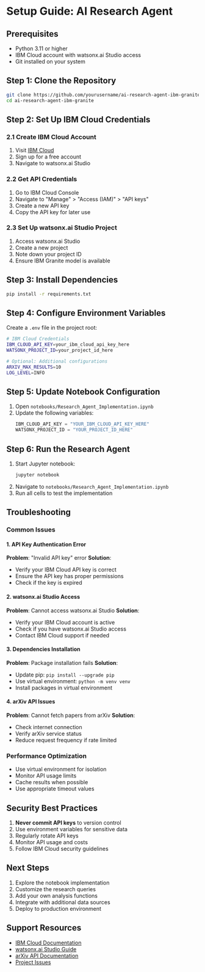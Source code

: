 # Setup Guide: AI Research Agent

## Prerequisites
- Python 3.11 or higher
- IBM Cloud account with watsonx.ai Studio access
- Git installed on your system

## Step 1: Clone the Repository
```bash
git clone https://github.com/yourusername/ai-research-agent-ibm-granite.git
cd ai-research-agent-ibm-granite
```

## Step 2: Set Up IBM Cloud Credentials

### 2.1 Create IBM Cloud Account
1. Visit [IBM Cloud](https://cloud.ibm.com/)
2. Sign up for a free account
3. Navigate to watsonx.ai Studio

### 2.2 Get API Credentials
1. Go to IBM Cloud Console
2. Navigate to "Manage" > "Access (IAM)" > "API keys"
3. Create a new API key
4. Copy the API key for later use

### 2.3 Set Up watsonx.ai Studio Project
1. Access watsonx.ai Studio
2. Create a new project
3. Note down your project ID
4. Ensure IBM Granite model is available

## Step 3: Install Dependencies
```bash
pip install -r requirements.txt
```

## Step 4: Configure Environment Variables
Create a `.env` file in the project root:
```bash
# IBM Cloud Credentials
IBM_CLOUD_API_KEY=your_ibm_cloud_api_key_here
WATSONX_PROJECT_ID=your_project_id_here

# Optional: Additional configurations
ARXIV_MAX_RESULTS=10
LOG_LEVEL=INFO
```

## Step 5: Update Notebook Configuration
1. Open `notebooks/Research_Agent_Implementation.ipynb`
2. Update the following variables:
   ```python
   IBM_CLOUD_API_KEY = "YOUR_IBM_CLOUD_API_KEY_HERE"
   WATSONX_PROJECT_ID = "YOUR_PROJECT_ID_HERE"
   ```

## Step 6: Run the Research Agent
1. Start Jupyter notebook:
   ```bash
   jupyter notebook
   ```
2. Navigate to `notebooks/Research_Agent_Implementation.ipynb`
3. Run all cells to test the implementation

## Troubleshooting

### Common Issues

#### 1. API Key Authentication Error
**Problem**: "Invalid API key" error
**Solution**: 
- Verify your IBM Cloud API key is correct
- Ensure the API key has proper permissions
- Check if the key is expired

#### 2. watsonx.ai Studio Access
**Problem**: Cannot access watsonx.ai Studio
**Solution**:
- Verify your IBM Cloud account is active
- Check if you have watsonx.ai Studio access
- Contact IBM Cloud support if needed

#### 3. Dependencies Installation
**Problem**: Package installation fails
**Solution**:
- Update pip: `pip install --upgrade pip`
- Use virtual environment: `python -m venv venv`
- Install packages in virtual environment

#### 4. arXiv API Issues
**Problem**: Cannot fetch papers from arXiv
**Solution**:
- Check internet connection
- Verify arXiv service status
- Reduce request frequency if rate limited

### Performance Optimization
- Use virtual environment for isolation
- Monitor API usage limits
- Cache results when possible
- Use appropriate timeout values

## Security Best Practices
1. **Never commit API keys** to version control
2. Use environment variables for sensitive data
3. Regularly rotate API keys
4. Monitor API usage and costs
5. Follow IBM Cloud security guidelines

## Next Steps
1. Explore the notebook implementation
2. Customize the research queries
3. Add your own analysis functions
4. Integrate with additional data sources
5. Deploy to production environment

## Support Resources
- [IBM Cloud Documentation](https://cloud.ibm.com/docs)
- [watsonx.ai Studio Guide](https://dataplatform.cloud.ibm.com/docs)
- [arXiv API Documentation](https://arxiv.org/help/api)
- [Project Issues](https://github.com/yourusername/ai-research-agent-ibm-granite/issues) 